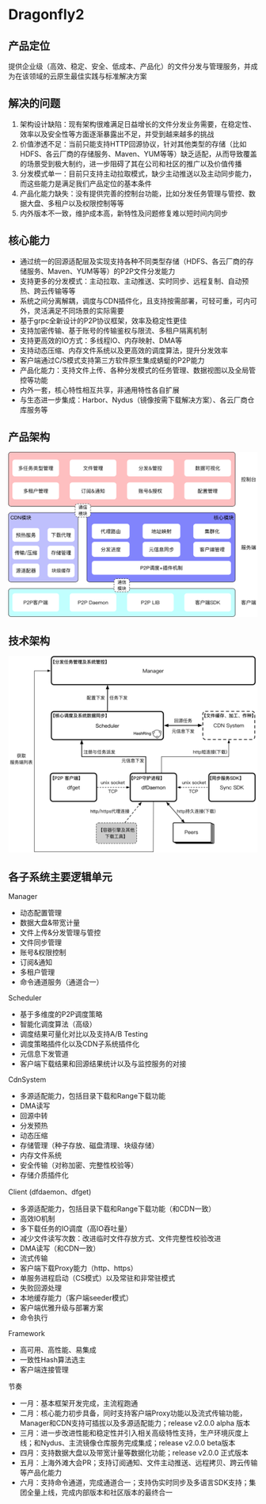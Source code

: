 # Dragonfly2
## 产品定位
提供企业级（高效、稳定、安全、低成本、产品化）的文件分发与管理服务，并成为在该领域的云原生最佳实践与标准解决方案
## 解决的问题
1. 架构设计缺陷：现有架构很难满足日益增长的文件分发业务需要，在稳定性、效率以及安全性等方面逐渐暴露出不足，并受到越来越多的挑战
2. 价值渗透不足：当前只能支持HTTP回源协议，针对其他类型的存储（比如HDFS、各云厂商的存储服务、Maven、YUM等等）缺乏适配，从而导致覆盖的场景受到极大制约，进一步阻碍了其在公司和社区的推广以及价值传播
3. 分发模式单一：目前只支持主动拉取模式，缺少主动推送以及主动同步能力，而这些能力是满足我们产品定位的基本条件
4. 产品化能力缺失：没有提供完善的控制台功能，比如分发任务管理与管控、数据大盘、多租户以及权限控制等等
5. 内外版本不一致，维护成本高，新特性及问题修复难以短时间内同步
## 核心能力
+ 通过统一的回源适配层及实现支持各种不同类型存储（HDFS、各云厂商的存储服务、Maven、YUM等等）的P2P文件分发能力
+ 支持更多的分发模式：主动拉取、主动推送、实时同步、远程复制、自动预热、跨云传输等等
+ 系统之间分离解耦，调度与CDN插件化，且支持按需部署，可轻可重，可内可外，灵活满足不同场景的实际需要
+ 基于grpc全新设计的P2P协议框架，效率及稳定性更佳
+ 支持加密传输、基于账号的传输鉴权与限流、多租户隔离机制
+ 支持更高效的IO方式：多线程IO、内存映射、DMA等
+ 支持动态压缩、内存文件系统以及更高效的调度算法，提升分发效率
+ 客户端通过C/S模式支持第三方软件原生集成蜻蜓的P2P能力
+ 产品化能力：支持文件上传、各种分发模式的任务管理、数据视图以及全局管控等功能
+ 内外一套，核心特性相互共享，非通用特性各自扩展
+ 与生态进一步集成：Harbor、Nydus（镜像按需下载解决方案）、各云厂商仓库服务等
## 产品架构
![](docs/prod-arch.png)
## 技术架构
![](docs/tech-arch.png)
## 各子系统主要逻辑单元
Manager

+ 动态配置管理
+ 数据大盘&带宽计量
+ 文件上传&分发管理与管控
+ 文件同步管理
+ 账号&权限控制
+ 订阅&通知
+ 多租户管理
+ 命令通道服务（通道合一）

Scheduler

+ 基于多维度的P2P调度策略
+ 智能化调度算法（高级）
+ 调度结果可量化对比以及支持A/B Testing
+ 调度策略插件化以及CDN子系统插件化
+ 元信息下发管道
+ 客户端下载结果和回源结果统计以及与监控服务的对接

CdnSystem

+ 多源适配能力，包括目录下载和Range下载功能
+ DMA读写
+ 回源中转
+ 分发预热
+ 动态压缩
+ 存储管理（种子存放、磁盘清理、块级存储）
+ 内存文件系统
+ 安全传输（对称加密、完整性校验等）
+ 存储介质插件化

Client (dfdaemon、dfget)

+ 多源适配能力，包括目录下载和Range下载功能（和CDN一致）
+ 高效IO机制
+ 多下载任务的IO调度（高IO吞吐量）
+ 减少文件读写次数：改进临时文件存放方式、文件完整性校验改进
+ DMA读写（和CDN一致）
+ 流式传输
+ 客户端下载Proxy能力（http、https）
+ 单服务进程启动（CS模式）以及常驻和非常驻模式
+ 失败回源处理
+ 本地缓存能力（客户端seeder模式）
+ 客户端优雅升级与部署方案
+ 命令执行

Framework

+ 高可用、高性能、易集成
+ 一致性Hash算法选主
+ 客户端连接管理

节奏

+ 一月：基本框架开发完成，主流程跑通
+ 二月：核心能力初步具备，同时支持客户端Proxy功能以及流式传输功能，Manager和CDN支持可插拔以及多源适配能力；release v2.0.0 alpha 版本
+ 三月：进一步改进性能和稳定性并引入相关高级特性支持，生产环境灰度上线；和Nydus、主流镜像仓库服务完成集成；release v2.0.0 beta版本
+ 四月：支持数据大盘以及带宽计量等数据化功能；release v2.0.0 正式版本
+ 五月：上海外滩大会PR；支持订阅通知、文件主动推送、远程拷贝、跨云传输等产品化能力
+ 六月：支持命令通道，完成通道合一；支持伪实时同步及多语言SDK支持；集团全量上线，完成内部版本和社区版本的最终合一


